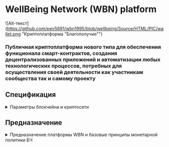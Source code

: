 ﻿# WellBeing Network (WBN) platform
 
 ![Alt-текст](https://github.com/pev5691/wbn1995/blob/wellbeing/Source/HTML/PIC/wallet.png "Криптоплатформа "Благополучие"")
 
 ### Публичная криптоплатформа нового типа для обеспечения функционала смарт-контрактов, создания децентрализованных приложений и автоматизации любых технологических процессов, потребных для осуществления своей деятельности как участникам сообщества так и самому проекту
 
 ## Спецификация
 
 <details>
 <summary>Параметры блокчейна и криптосети
</summary>
 
____

* Название: WBN
* Консенсус: PoW
* Алгоритм:  Terahash (sha3 + оптимизация на использование памяти)
* Максимальная эмиссия: 1 млрд (WBN)
* Вознаграждение за блок: одна миллиардная часть остатка нераспределенной суммы монет счета 0 умножается на 9
* Фонды разработки и продвижения: до 10% от добытого майнерами
* Время генерации блока: 3 секунды
* Время подтверждения блока: 8 секунд
* Размер блока: 350 Кбайт
* Скорость: 1000 транзакций в секунду
* Комиссия в транзакциях: бесплатно
* Криптография: sha3, secp256k1
* Платформа: Node.JS
* Язык смарт-контрактов: Javascript
____

</details>

## Предназначение

 <details>
 <summary>Предназначение платформы WBN и базовые принципы монетарной политики БЧ</summary>
 
____
 
+ Платформа создана для формирования защищенной цифровой среды обеспечивающей p2p коммуникации между участниками проекта и позволяющей осуществлять обмен ценностями без участия посредников.
+ Технические возможности платформы позволяют развертывать программные комплексы, работающие независимо от какого либо конкретного компьютера и выполняющие разнообразные задачи, которые возникают в процессе жизнедеятельности социума, использующего эту платформу для своих целей.
+ Мерилом ценности установлена уникальная электронная запись, полученная в результате хэширования данных, записываемая и сохраняемая в блокчейне платформы и, благодаря техническим решениям, созданным автором исходных кодов, остающаяся неизменной после завешения процесса передачи.
+ Эта ценность имеет признаки денег благодаря своей уникальности, делимости и простоте передачи между участниками хозяйственных, финансовых и иных материальных рассчетов, осуществляемых при помощи криптоплатформы WellBeing Network.
+ Монеты хранятся на счетах, по аналогии с банковскими счетами.
+ Номера счетов генерируются системой, нумеруясь от нуля и далее, по порядку, исходя из простого принципа пересчета регистраций.
+ Нулевой номер счета имеет системный аккаунт, на который первоначально эмитировано 1 млрд монет.
+ Для создания нового счета необходимо отправить в сеть специальную транзакцию при помощи интерфейса кошелька , в которой указывается публичный ключ владельца и необязательный параметр - "Публичное имя": осмысленное название создаваемого счёта (строка до 40 байт длины).
+ Название желательно для проверки правильности ввода номера счета при отправке платежа.
____

</details>
